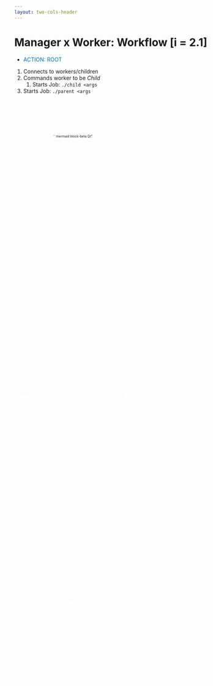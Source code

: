 ```yaml
---
layout: two-cols-header
---
```


# Manager x Worker: Workflow [i = 2.1]

- <span style="color:#0070C0;font-style:bold;">ACTION: ROOT</span>
1. Connects to workers/children
2. Commands worker to be _Child_
    1. Starts Job: `./child <args`
3. Starts Job: `./parent <args`

<div
    alt="StepQ"
    style="transform: scale(0.6)"
    class="absolute top--5 left-30% right-0 bottom-0"
>
```mermaid
block-beta
    Q("<font color=white>StepQ")
    space
    block:items
        columns 1
        A["<del>CONN</del>"] 
        B["<del>ROOT</del>"] 
        C["RPRT"]
    end

    Q --> items

    style Q fill:#FF0000
```
</div>

<div
    alt="Pool"
    style="transform: scale(0.6)"
    class="absolute top--5 left-60% right-0 bottom-0"
>

```mermaid
block-beta
    P("<font color=white>Pool ")
    space
    block:workers
        columns 3
        W0["W<sub>0</sub>"] 
        W1["W<sub>1</sub>"]
        W2["<font color=black>W<sub>2</sub>"]
        W3["W<sub>3</sub>"]
        W4["W<sub>4</sub>"]
        W5["W<sub>5</sub>"]
        W6["W<sub>6</sub>"]
    end
    P-->workers
    style P fill:#0070C0
    style W2 fill:#000000
```
</div>

::left::

<div 
    alt="Message"
    style="transform: scale(0.8)"
>

```mermaid
classDiagram
    class Message{
            +id   = 1
            +ts   = 1715280981565948
            +type = COMMAND
            +flag = CHILD
            +data = [ child_addr_i, host_addr ]
    }
    %% style Message fill:#0070C0,color:#fff
```

</div>

<div 
    alt="Seq"
    style="transform: scale(0.8)"
    class="absolute left-13% bottom-5%"
>

```mermaid
graph LR
    P[<font color=white>Parent]
    C["C<sub>i</sub>"] 

    P --> C
    C --> P

    style P fill:#FF0000
```

</div>

::right::

<div 
    alt="ManagerxWorker"
    style="transform: scale(1.1)"
    class="absolute top-35% right-16%"
>
```mermaid
graph LR 
    M[<font color=white>Manager]
    style M fill:#FF0000
    subgraph Worker_Pool
        direction TB
        W0["W<sub>0</sub>"] 
        W1["W<sub>1</sub>"]
        W2["<font color=white>W<sub>2</sub>"]
        W3["W<sub>3</sub>"]
        W4["W<sub>4</sub>"]
        W5["W<sub>5</sub>"]
        W6["W<sub>6</sub>"]

        style W0 fill:#00FF00
        style W1 fill:#00FF00
        style W3 fill:#00FF00
        style W2 fill:#FF0000

        W0 -.- W1
        W0 -.- W2

        W1 -.- W3
        W1 -.- W4

        W2 -.- W5
        W2 -.- W6

    end
    M --> Worker_Pool
```

</diV>

<div 
    alt="Parent_x_Children"
    style="transform: scale(0.8)"
    class="absolute top-65% right-13%"
>
```mermaid
graph LR
    subgraph Parent_x_Children
        direction TB
        P[<font color=white>P]
        style P fill:#FF0000

        C0["C<sub>0</sub>"] 
        C1["C<sub>1</sub>"]
        C3["C<sub>3</sub>"]

        style C0 fill:#00FF00
        style C1 fill:#00FF00
        style C3 fill:#00FF00

        P --> C0
        P --> C1
        P --> C3
    end
```
</diV>

<TUMLogo variant="white" />
